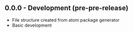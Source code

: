 ## 0.0.0 - Development (pre-pre-release)
- File structure created from atom package generator
- Basic development
